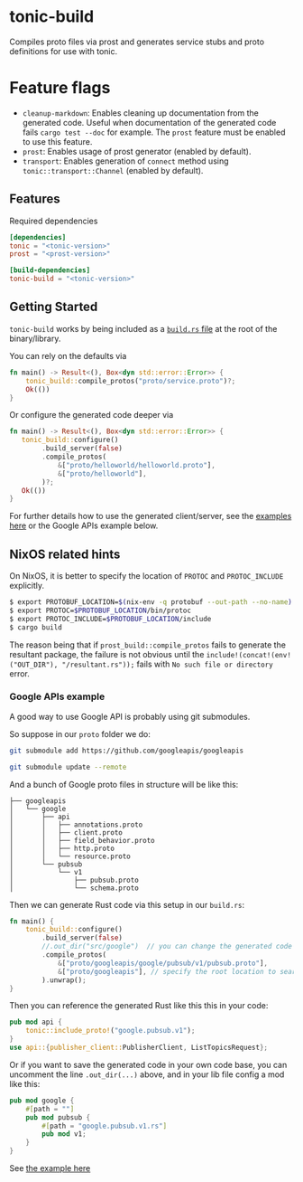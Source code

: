 # tonic-build

Compiles proto files via prost and generates service stubs and proto definitions for use with tonic.

# Feature flags

- `cleanup-markdown`: Enables cleaning up documentation from the generated code. Useful
  when documentation of the generated code fails `cargo test --doc` for example. The
  `prost` feature must be enabled to use this feature.
- `prost`: Enables usage of prost generator (enabled by default).
- `transport`: Enables generation of `connect` method using `tonic::transport::Channel`
   (enabled by default).

## Features

Required dependencies

```toml
[dependencies]
tonic = "<tonic-version>"
prost = "<prost-version>"

[build-dependencies]
tonic-build = "<tonic-version>"
```

## Getting Started

`tonic-build` works by being included as a [`build.rs` file](https://doc.rust-lang.org/cargo/reference/build-scripts.html) at the root of the binary/library.

You can rely on the defaults via

```rust
fn main() -> Result<(), Box<dyn std::error::Error>> {
    tonic_build::compile_protos("proto/service.proto")?;
    Ok(())
}
```

Or configure the generated code deeper via

```rust
fn main() -> Result<(), Box<dyn std::error::Error>> {
   tonic_build::configure()
        .build_server(false)
        .compile_protos(
            &["proto/helloworld/helloworld.proto"],
            &["proto/helloworld"],
        )?;
   Ok(())
}
```

For further details how to use the generated client/server, see the [examples here](https://github.com/hyperium/tonic/tree/master/examples) or the Google APIs example below.


## NixOS related hints

On NixOS, it is better to specify the location of `PROTOC` and `PROTOC_INCLUDE` explicitly.

```bash
$ export PROTOBUF_LOCATION=$(nix-env -q protobuf --out-path --no-name)
$ export PROTOC=$PROTOBUF_LOCATION/bin/protoc
$ export PROTOC_INCLUDE=$PROTOBUF_LOCATION/include
$ cargo build
```

The reason being that if `prost_build::compile_protos` fails to generate the resultant package,
the failure is not obvious until the `include!(concat!(env!("OUT_DIR"), "/resultant.rs"));`
fails with `No such file or directory` error.

### Google APIs example
A good way to use Google API is probably using git submodules.

So suppose in our `proto` folder we do:
```bash
git submodule add https://github.com/googleapis/googleapis

git submodule update --remote
```

And a bunch of Google proto files in structure will be like this:
```raw
├── googleapis
│   └── google
│       ├── api
│       │   ├── annotations.proto
│       │   ├── client.proto
│       │   ├── field_behavior.proto
│       │   ├── http.proto
│       │   └── resource.proto
│       └── pubsub
│           └── v1
│               ├── pubsub.proto
│               └── schema.proto
```

Then we can generate Rust code via this setup in our `build.rs`:

```rust
fn main() {
    tonic_build::configure()
        .build_server(false)
        //.out_dir("src/google")  // you can change the generated code's location
        .compile_protos(
            &["proto/googleapis/google/pubsub/v1/pubsub.proto"],
            &["proto/googleapis"], // specify the root location to search proto dependencies
        ).unwrap();
}
```

Then you can reference the generated Rust like this this in your code:
```rust
pub mod api {
    tonic::include_proto!("google.pubsub.v1");
}
use api::{publisher_client::PublisherClient, ListTopicsRequest};
```

Or if you want to save the generated code in your own code base,
you can uncomment the line `.out_dir(...)` above, and in your lib file
config a mod like this:
```rust
pub mod google {
    #[path = ""]
    pub mod pubsub {
        #[path = "google.pubsub.v1.rs"]
        pub mod v1;
    }
}
```
See [the example here](https://github.com/hyperium/tonic/tree/master/examples/src/gcp)
